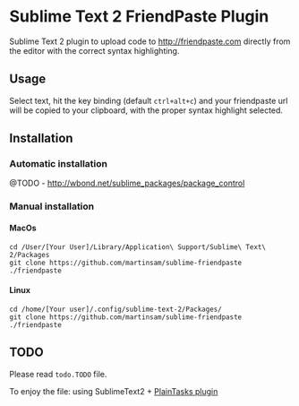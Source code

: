 # Sublime Text 2 FriendPaste Plugin

Sublime Text 2 plugin to upload code to http://friendpaste.com directly from the editor with the correct syntax highlighting.

## Usage
Select text, hit the key binding (default `ctrl+alt+c`) and your friendpaste url will be copied to your clipboard, with the proper syntax highlight selected.

## Installation

### Automatic installation 

@TODO - http://wbond.net/sublime_packages/package_control

### Manual installation 

#### MacOs
	cd /User/[Your User]/Library/Application\ Support/Sublime\ Text\ 2/Packages
	git clone https://github.com/martinsam/sublime-friendpaste ./friendpaste

#### Linux
	cd /home/[Your user]/.config/sublime-text-2/Packages/
	git clone https://github.com/martinsam/sublime-friendpaste ./friendpaste

## TODO

Please read `todo.TODO` file.

To enjoy the file: using SublimeText2 + [PlainTasks plugin](https://github.com/aziz/PlainTasks)